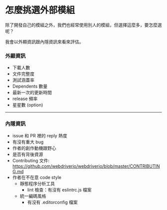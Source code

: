 # 怎麼挑選外部模組

除了開發自己的模組之外，我們也經常使用別人的模組，但選擇這麼多，要怎麼選呢？

我會以外顯資訊跟內隱資訊來看來評估。

### 外顯資訊

- 下載人數
- 文件完整度
- 測試涵蓋率
- Dependents 數量
- 最新一次的更新時間
- release 頻率
- 星星數 (option)

---

### 內隱資訊

- issue 和 PR 裡的 reply 熱度
- 有沒有重大 bug
- 作者的創作動機跟野心
- 是否有背後資源
- Contributing 文件: <https://github.com/webdriverio/webdriverio/blob/master/CONTRIBUTING.md>
- 作者在不在意 code style
  - 靜態程序分析工具
    - lint 檢查：有沒有 eslintrc.js 檔案
  - 統一編碼風格
    - 有沒有 .editorconfig 檔案
